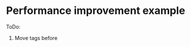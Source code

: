 # Performance improvement example

ToDo:

1. Move <link> tags before <script> in <head> section
2. Remove unused <script> tag from index.html
3. Add <link rel="preload"> for fontawesome-webfont.woff2
4. Specify used font styles for Roboto font <link> tag
5. Remove SVG in form.html and load it as file (assets/icon.svg)
6. Move inline styles to CSS file
7. Add loading="lazy" to
   - <img> tags
   - <iframe> (Embedded youtube video)
8. Use requestAnimationFrame in animation.js
9. Set width / height to images to avoid layout shift
10. Optimize SVG that is included in form.html (assets/icon.svg)
11. Add throttle function for scroll event in form.js (see example below)

   function throttle(func, timeFrame) {
      var lastTime = 0;
      return function () {
            var now = new Date();
            if (now - lastTime >= timeFrame) {
               func(); //add scroll function here
               lastTime = now;
            }
      };
   }
   document.addEventListener("scroll", throttle);

## Do you have any ideas what else I could add to the example? Contact me!

